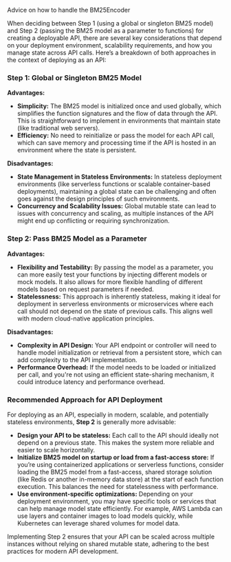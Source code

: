 Advice on how to handle the BM25Encoder

When deciding between Step 1 (using a global or singleton BM25 model) and Step 2 (passing the BM25 model as a parameter to functions) for creating a deployable API, there are several key considerations that depend on your deployment environment, scalability requirements, and how you manage state across API calls. Here’s a breakdown of both approaches in the context of deploying as an API:

### Step 1: Global or Singleton BM25 Model
**Advantages:**
- **Simplicity:** The BM25 model is initialized once and used globally, which simplifies the function signatures and the flow of data through the API. This is straightforward to implement in environments that maintain state (like traditional web servers).
- **Efficiency:** No need to reinitialize or pass the model for each API call, which can save memory and processing time if the API is hosted in an environment where the state is persistent.

**Disadvantages:**
- **State Management in Stateless Environments:** In stateless deployment environments (like serverless functions or scalable container-based deployments), maintaining a global state can be challenging and often goes against the design principles of such environments.
- **Concurrency and Scalability Issues:** Global mutable state can lead to issues with concurrency and scaling, as multiple instances of the API might end up conflicting or requiring synchronization.

### Step 2: Pass BM25 Model as a Parameter
**Advantages:**
- **Flexibility and Testability:** By passing the model as a parameter, you can more easily test your functions by injecting different models or mock models. It also allows for more flexible handling of different models based on request parameters if needed.
- **Statelessness:** This approach is inherently stateless, making it ideal for deployment in serverless environments or microservices where each call should not depend on the state of previous calls. This aligns well with modern cloud-native application principles.

**Disadvantages:**
- **Complexity in API Design:** Your API endpoint or controller will need to handle model initialization or retrieval from a persistent store, which can add complexity to the API implementation.
- **Performance Overhead:** If the model needs to be loaded or initialized per call, and you're not using an efficient state-sharing mechanism, it could introduce latency and performance overhead.

### Recommended Approach for API Deployment

For deploying as an API, especially in modern, scalable, and potentially stateless environments, **Step 2** is generally more advisable:
- **Design your API to be stateless:** Each call to the API should ideally not depend on a previous state. This makes the system more reliable and easier to scale horizontally.
- **Initialize BM25 model on startup or load from a fast-access store:** If you’re using containerized applications or serverless functions, consider loading the BM25 model from a fast-access, shared storage solution (like Redis or another in-memory data store) at the start of each function execution. This balances the need for statelessness with performance.
- **Use environment-specific optimizations:** Depending on your deployment environment, you may have specific tools or services that can help manage model state efficiently. For example, AWS Lambda can use layers and container images to load models quickly, while Kubernetes can leverage shared volumes for model data.

Implementing Step 2 ensures that your API can be scaled across multiple instances without relying on shared mutable state, adhering to the best practices for modern API development.